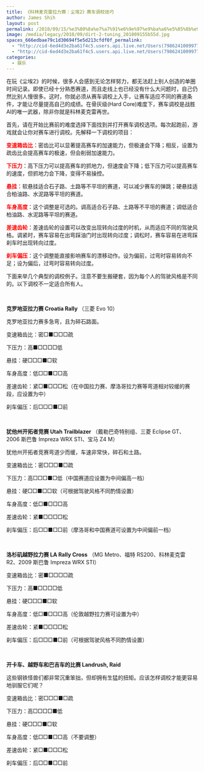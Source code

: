 ```yaml
---
title: 《科林麦克雷拉力赛：尘埃2》赛车调校技巧
author: James Shih
layout: post
permalink: /2010/09/15/%e3%80%8a%e7%a7%91%e6%9e%97%e9%ba%a6%e5%85%8b%e9%9b%b7%e6%8b%89%e5%8a%9b%e8%b5%9b%ef%bc%9a%e5%b0%98%e5%9f%832%e3%80%8b%e8%b5%9b%e8%bd%a6%e8%b0%83%e6%a0%a1%e6%8a%80%e5%b7%a7/
image: /media/legacy/2010/09/dirt-2-tuning_201009155b55d.jpg
spaces_666edbae79c1d30694f5e5d213cfdf0f_permalink:
  - "http://cid-6ed4d3e2ba61f4c5.users.api.live.net/Users(7986241009977783493)/Blogs('6ED4D3E2BA61F4C5!102')/Entries('6ED4D3E2BA61F4C5!1335')?authkey=72j5ZQnBJYQ%24"
  - "http://cid-6ed4d3e2ba61f4c5.users.api.live.net/Users(7986241009977783493)/Blogs('6ED4D3E2BA61F4C5!102')/Entries('6ED4D3E2BA61F4C5!1335')?authkey=72j5ZQnBJYQ%24"
categories:
  - 娱乐
---
```

<div id="msgcns!6ED4D3E2BA61F4C5!1335" class="bvMsg">
  <p>
    在玩《尘埃2》的时候，很多人会感到无论怎样努力，都无法赶上别人创造的单圈时间记录。即使已经十分熟悉赛道，而且走线上也已经没有什么大问题时，自己仍然比别人慢很多。这时，你就必须从赛车调校上入手，让赛车适应不同的赛道条件，才能让尽量提高自己的成绩。在骨灰级(Hard Core)难度下，赛车调校是战胜AI的唯一武器，除非你就是科林麦克雷再世。
  </p>

  <p>
    首先，请在开始比赛前的难度选择下面找到并打开赛车调校选项。每次起跑前，游戏就会让你对赛车进行调校。先解释一下调校的项目：
  </p>

  <p>
    <strong><font color="#ff0000">变速箱齿比</font></strong>：密齿比可以显著提高赛车的加速能力，但极速会下降；相反，设置为疏齿比会提高赛车的极速，但会削弱加速能力。
  </p>

  <p>
    <strong><font color="#ff0000">下压力</font></strong>：高下压力可以提高赛车的抓地力，但速度会下降；低下压力可以提高赛车的速度，但抓地力会下降，变得不易操控。
  </p>

  <p>
    <strong><font color="#ff0000">悬挂</font></strong>：软悬挂适合石子路、土路等不平坦的赛道，可以减少赛车的弹跳；硬悬挂适合柏油路、水泥路等平坦的赛道。
  </p>

  <p>
    <strong><font color="#ff0000">车身高度</font></strong>：这个调整是可选的。调高适合石子路、土路等不平坦的赛道；调低适合柏油路、水泥路等平坦的赛道。
  </p>

  <p>
    <strong><font color="#ff0000">差速齿轮</font></strong>：差速齿轮的设置可以改变出现转向过度的时机，从而适应不同的驾驶风格。调紧时，赛车容易在出弯踩油门时出现转向过度；调松时，赛车容易在进弯踩刹车时出现转向过度。
  </p>

  <p>
    <strong><font color="#ff0000">刹车偏压</font></strong>：这个调整能直接影响赛车的漂移动作。设为偏前，过弯时容易转向不足；设为偏后，过弯时容易转向过度。
  </p>

  <p>
    下面来举几个典型的调校例子。注意不要生搬硬套，因为每个人的驾驶风格是不同的。以下调校不一定适合所有人。
  </p>

  <p>
     
  </p>

  <p>
    <strong>克罗地亚拉力赛 Croatia Rally </strong>（三菱 Evo 10）
  </p>

  <p>
    克罗地亚拉力赛多急弯，且为碎石路面。
  </p>

  <p>
    变速箱齿比：密□■□□□疏
  </p>

  <p>
    下压力：高■□□□□低
  </p>

  <p>
    悬挂：硬□□□■□软
  </p>

  <p>
    车身高度：低□□■□□高
  </p>

  <p>
    差速齿轮：紧□■□□□松（在中国拉力赛、摩洛哥拉力赛等弯道相对较缓的赛段，应设置为中）
  </p>

  <p>
    刹车偏压：后□□□■□前
  </p>

  <p>
     
  </p>

  <p>
    <strong>犹他州开拓者竞赛 Utah Trailblazer</strong> （戴勒巴奇特别组、三菱 Eclipse GT、2006 斯巴鲁 Impreza WRX STI、宝马 Z4 M）
  </p>

  <p>
    犹他州开拓者竞赛弯道少而缓，车速非常快，碎石和土路。
  </p>

  <p>
    变速箱齿比：密□□□■□疏
  </p>

  <p>
    下压力：高□□□■□低（中国赛道应设置为中间偏高一档）
  </p>

  <p>
    悬挂：硬□□■□□软（可根据驾驶风格不同酌情设置）
  </p>

  <p>
    车身高度：低□■□□□高
  </p>

  <p>
    差速齿轮：紧■□□□□松
  </p>

  <p>
    刹车偏压：后□□■□□前（摩洛哥和中国赛道可设置为中间偏前一档）
  </p>

  <p>
     
  </p>

  <p>
    <strong>洛杉矶越野拉力赛 LA Rally Cross</strong> （MG Metro、福特 RS200、科林麦克雷 R2、2009 斯巴鲁 Impreza WRX STI）
  </p>

  <p>
    变速箱齿比：密■□□□□疏
  </p>

  <p>
    下压力：高■□□□□低
  </p>

  <p>
    悬挂：硬□□□■□软
  </p>

  <p>
    车身高度：低□■□□□高（伦敦越野拉力赛可设置为中）
  </p>

  <p>
    差速齿轮：紧■□□□□松
  </p>

  <p>
    刹车偏压：后□□□■□前（可根据驾驶风格不同酌情设置）
  </p>

  <p>
     
  </p>

  <p>
    <strong>开卡车、越野车和巴吉车的比赛 Landrush, Raid</strong>
  </p>

  <p>
    这些钢铁怪兽们都非常沉重笨拙，但却拥有生猛的扭矩。应该怎样调校才能更容易地驯服它们呢？
  </p>

  <p>
    变速箱齿比：密□□□■□疏
  </p>

  <p>
    下压力：高□□□□■低
  </p>

  <p>
    悬挂：硬□□□■□软
  </p>

  <p>
    车身高度：低□□■□□高（不要调整）
  </p>

  <p>
    差速齿轮：紧□■□□□松
  </p>

  <p>
    刹车偏压：后□□■□□前
  </p>
</div>

